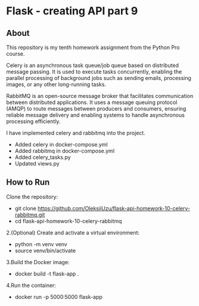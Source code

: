 # Flask - creating API part 9

## About

This repository is my tenth homework assignment from the Python Pro course. 

Celery is an asynchronous task queue/job queue based on distributed message passing. 
It is used to execute tasks concurrently, enabling the parallel processing of background jobs such as sending emails, processing images, or any other long-running tasks.

RabbitMQ is an open-source message broker that facilitates communication between distributed applications.
It uses a message queuing protocol (AMQP) to route messages between producers and consumers, ensuring reliable message delivery and enabling systems to handle asynchronous processing efficiently.

I have implemented celery and rabbitmq into the project.
- Added celery in docker-compose.yml
- Added rabbitmq in docker-compose.yml
- Added celery_tasks.py
- Updated views.py


## How to Run
Clone the repository:
  - git clone https://github.com/OleksiiUzu/flask-api-homework-10-celery-rabbitmq.git
  - cd flask-api-homework-10-celery-rabbitmq


2.(Optional) Create and activate a virtual environment:
  - python -m venv venv
  - source venv/bin/activate

3.Build the Docker image:
  - docker build -t flask-app .

4.Run the container:
  - docker run -p 5000:5000 flask-app
